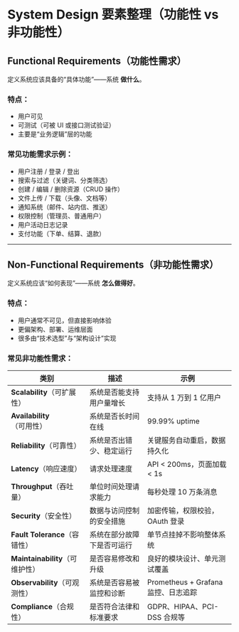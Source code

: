 # System Design 要素整理（功能性 vs 非功能性）

## Functional Requirements（功能性需求）

定义系统应该具备的“具体功能”——系统 **做什么**。

### 特点：
- 用户可见
- 可测试（可被 UI 或接口测试验证）
- 主要是“业务逻辑”层的功能

### 常见功能需求示例：

- 用户注册 / 登录 / 登出
- 搜索与过滤（关键词、分类筛选）
- 创建 / 编辑 / 删除资源（CRUD 操作）
- 文件上传 / 下载（头像、文档等）
- 通知系统（邮件、站内信、推送）
- 权限控制（管理员、普通用户）
- 用户活动日志记录
- 支付功能（下单、结算、退款）

---

## Non-Functional Requirements（非功能性需求）

定义系统应该“如何表现”——系统 **怎么做得好**。

### 特点：
- 用户通常不可见，但直接影响体验
- 更偏架构、部署、运维层面
- 很多由“技术选型”与“架构设计”实现

### 常见非功能性需求：

| 类别 | 描述 | 示例 |
|------|------|------|
| **Scalability**（可扩展性） | 系统是否能支持用户量增长 | 支持从 1 万到 1 亿用户 |
| **Availability**（可用性） | 系统是否长时间在线 | 99.99% uptime |
| **Reliability**（可靠性） | 系统是否出错少、稳定运行 | 关键服务自动重启，数据持久化 |
| **Latency**（响应速度） | 请求处理速度 | API < 200ms，页面加载 < 1s |
| **Throughput**（吞吐量） | 单位时间处理请求能力 | 每秒处理 10 万条消息 |
| **Security**（安全性） | 数据与访问控制的安全措施 | 加密传输，权限校验，OAuth 登录 |
| **Fault Tolerance**（容错性） | 系统在部分故障下是否可运行 | 单节点挂掉不影响整体系统 |
| **Maintainability**（可维护性） | 是否容易修改和升级 | 良好的模块设计、单元测试覆盖 |
| **Observability**（可观测性） | 系统是否容易被监控和诊断 | Prometheus + Grafana 监控、日志追踪 |
| **Compliance**（合规性） | 是否符合法律和标准要求 | GDPR、HIPAA、PCI-DSS 合规等 |
